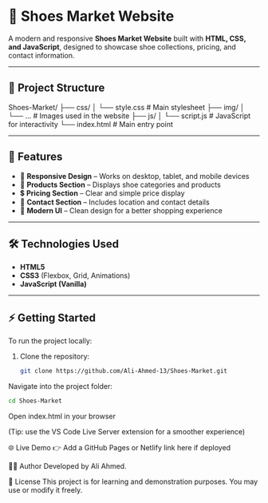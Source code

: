 # 👟 Shoes Market Website

A modern and responsive **Shoes Market Website** built with **HTML, CSS, and JavaScript**, designed to showcase shoe collections, pricing, and contact information.

---

## 📂 Project Structure

Shoes-Market/
├── css/
│ └── style.css # Main stylesheet
├── img/
│ └── ... # Images used in the website
├── js/
│ └── script.js # JavaScript for interactivity
└── index.html # Main entry point

---

## 🚀 Features

- 📱 **Responsive Design** – Works on desktop, tablet, and mobile devices  
- 🛒 **Products Section** – Displays shoe categories and products  
- 💲 **Pricing Section** – Clear and simple price display  
- 📍 **Contact Section** – Includes location and contact details  
- 🎨 **Modern UI** – Clean design for a better shopping experience  

---

## 🛠️ Technologies Used

- **HTML5**  
- **CSS3** (Flexbox, Grid, Animations)  
- **JavaScript (Vanilla)**  

---

## ⚡ Getting Started

To run the project locally:

1. Clone the repository:
   ```bash
   git clone https://github.com/Ali-Ahmed-13/Shoes-Market.git
Navigate into the project folder:
   ```bash
   cd Shoes-Market
```
Open index.html in your browser

(Tip: use the VS Code Live Server extension for a smoother experience)

🌐 Live Demo
👉 Add a GitHub Pages or Netlify link here if deployed

👨‍💻 Author
Developed by Ali Ahmed.

📜 License
This project is for learning and demonstration purposes. You may use or modify it freely.

